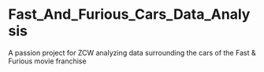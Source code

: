 # Fast_And_Furious_Cars_Data_Analysis
A passion project for ZCW analyzing data surrounding the cars of the Fast &amp; Furious movie franchise
